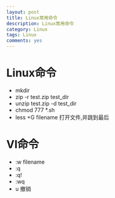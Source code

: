 ```yaml
---
layout: post
title: Linux常用命令
description: Linux常用命令
category: Linux
tags: Linux
comments: yes
---
```


Linux命令
==================================
 - mkdir
 - zip -r test.zip test_dir
 - unzip test.zip -d test_dir
 - chmod 777 *.sh
 - less +G filename 打开文件,并跳到最后


VI命令
==================================
 - :w filename
 - :q 
 - :q!
 - :wq
 - u 撤销